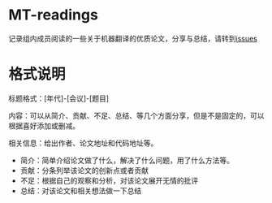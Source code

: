 # MT-readings
记录组内成员阅读的一些关于机器翻译的优质论文，分享与总结，请转到[issues](https://github.com/zhajiahe/MT-readings/issues)
# 格式说明
标题格式：[年代]-[会议]-[题目]

内容：可以从简介、贡献、不足、总结、等几个方面分享，但是不是固定的，可以根据喜好添加或删减。

相关信息：给出作者、论文地址和代码地址等。

- 简介：简单介绍论文做了什么，解决了什么问题，用了什么方法等。
- 贡献：分条列举该论文的创新点或者贡献
- 不足：根据自己的观察和分析，对该论文展开无情的批评
- 总结：对该论文和相关想法做一下总结
